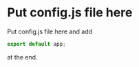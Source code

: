 # Put config.js file here
Put config.js file here and add
```javascript
export default app;
```
at the end.